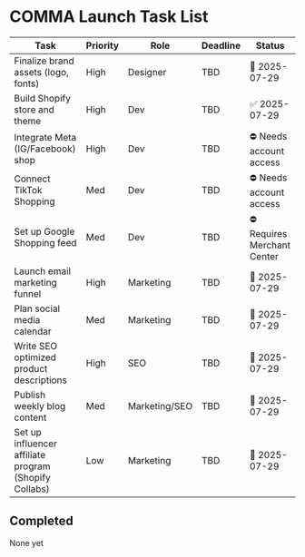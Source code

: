 # COMMA Launch Task List

| Task | Priority | Role | Deadline | Status |
| --- | --- | --- | --- | --- |
| Finalize brand assets (logo, fonts) | High | Designer | TBD | 🚧 2025-07-29 |
| Build Shopify store and theme | High | Dev | TBD | ✅ 2025-07-29 |
| Integrate Meta (IG/Facebook) shop | High | Dev | TBD | ⛔ Needs account access |
| Connect TikTok Shopping | Med | Dev | TBD | ⛔ Needs account access |
| Set up Google Shopping feed | Med | Dev | TBD | ⛔ Requires Merchant Center |
| Launch email marketing funnel | High | Marketing | TBD | 🚧 2025-07-29 |
| Plan social media calendar | Med | Marketing | TBD | 🚧 2025-07-29 |
| Write SEO optimized product descriptions | High | SEO | TBD | 🚧 2025-07-29 |
| Publish weekly blog content | Med | Marketing/SEO | TBD | 🚧 2025-07-29 |
| Set up influencer affiliate program (Shopify Collabs) | Low | Marketing | TBD | 🚧 2025-07-29 |

## Completed
None yet
